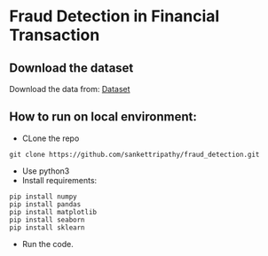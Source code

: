 # Fraud Detection in Financial Transaction

## Download the dataset

Download the data from: [Dataset](https://www.kaggle.com/datasets/mlg-ulb/creditcardfraud)

## How to run on local environment:
- CLone the repo
```
git clone https://github.com/sankettripathy/fraud_detection.git
```
- Use python3
- Install requirements:
```
pip install numpy
pip install pandas
pip install matplotlib
pip install seaborn
pip install sklearn
```
- Run the code.



 
